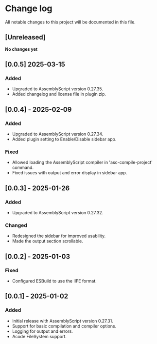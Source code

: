 # Change log

All notable changes to this project will be documented in this file.

## [Unreleased]

**No changes yet**

## [0.0.5] 2025-03-15

### Added

- Upgraded to AssemblyScript version 0.27.35.
- Added changelog and license file in plugin zip.

## [0.0.4] - 2025-02-09

### Added

- Upgraded to AssemblyScript version 0.27.34.
- Added plugin setting to Enable/Disable sidebar app.

### Fixed

- Allowed loading the AssemblyScript compiler in 'asc-compile-project' command.
- Fixed issues with output and error display in sidebar app.

## [0.0.3] - 2025-01-26

### Added

- Upgraded to AssemblyScript version 0.27.32.

### Changed

- Redesigned the sidebar for improved usability.
- Made the output section scrollable.

## [0.0.2] - 2025-01-03

### Fixed

- Configured ESBuild to use the IIFE format.

## [0.0.1] - 2025-01-02

### Added

- Initial release with AssemblyScript version 0.27.31.
- Support for basic compilation and compiler options.
- Logging for output and errors.
- Acode FileSystem support.
